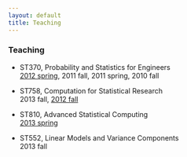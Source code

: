 ```yaml
---
layout: default
title: Teaching
---
```


### Teaching

* ST370, Probability and Statistics for Engineers  
[2012 spring](http://www.stat.ncsu.edu/people/zhou/courses/st370/), 2011 fall, 2011 spring, 2010 fall

* ST758, Computation for Statistical Research  
2013 fall, [2012 fall](http://www.stat.ncsu.edu/people/zhou/courses/st758/)

* ST810, Advanced Statistical Computing  
[2013 spring](http://www.stat.ncsu.edu/people/zhou/courses/st810/)

* ST552, Linear Models and Variance Components  
2013 fall